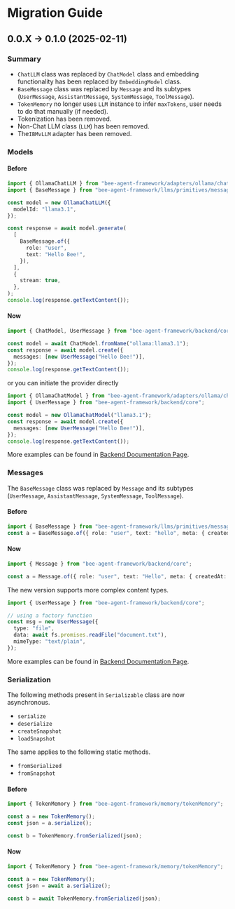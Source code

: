 # Migration Guide

## 0.0.X -> 0.1.0 (2025-02-11)

### Summary

- `ChatLLM` class was replaced by `ChatModel` class and embedding functionality has been replaced by `EmbeddingModel` class.
- `BaseMessage` class was replaced by `Message` and its subtypes (`UserMessage`, `AssistantMessage`, `SystemMessage`, `ToolMessage`).
- `TokenMemory` no longer uses `LLM` instance to infer `maxTokens`, user needs to do that manually (if needed).
- Tokenization has been removed.
- Non-Chat LLM class (`LLM`) has been removed.
- The`IBMvLLM` adapter has been removed.

### Models

#### Before

```ts
import { OllamaChatLLM } from "bee-agent-framework/adapters/ollama/chat";
import { BaseMessage } from "bee-agent-framework/llms/primitives/message";

const model = new OllamaChatLLM({
  modelId: "llama3.1",
});

const response = await model.generate(
  [
    BaseMessage.of({
      role: "user",
      text: "Hello Bee!",
    }),
  ],
  {
    stream: true,
  },
);
console.log(response.getTextContent());
```

#### Now

```ts
import { ChatModel, UserMessage } from "bee-agent-framework/backend/core";

const model = await ChatModel.fromName("ollama:llama3.1");
const response = await model.create({
  messages: [new UserMessage("Hello Bee!")],
});
console.log(response.getTextContent());
```

or you can initiate the provider directly

```ts
import { OllamaChatModel } from "bee-agent-framework/adapters/ollama/chat";
import { UserMessage } from "bee-agent-framework/backend/core";

const model = new OllamaChatModel("llama3.1");
const response = await model.create({
  messages: [new UserMessage("Hello Bee!")],
});
console.log(response.getTextContent());
```

More examples can be found in [Backend Documentation Page](/docs/backend.md).

### Messages

The `BaseMessage` class was replaced by `Message` and its subtypes (`UserMessage`, `AssistantMessage`, `SystemMessage`, `ToolMessage`).

#### Before

```ts
import { BaseMessage } from "bee-agent-framework/llms/primitives/message";
const a = BaseMessage.of({ role: "user", text: "hello", meta: { createdAt: new Date() } });
```

#### Now

```ts
import { Message } from "bee-agent-framework/backend/core";

const a = Message.of({ role: "user", text: "Hello", meta: { createdAt: new Date() } });
```

The new version supports more complex content types.

```ts
import { UserMessage } from "bee-agent-framework/backend/core";

// using a factory function
const msg = new UserMessage({
  type: "file",
  data: await fs.promises.readFile("document.txt"),
  mimeType: "text/plain",
});
```

More examples can be found in [Backend Documentation Page](/docs/backend.md).

### Serialization

The following methods present in `Serializable` class are now asynchronous.

- `serialize`
- `deserialize`
- `createSnapshot`
- `loadSnapshot`

The same applies to the following static methods.

- `fromSerialized`
- `fromSnapshot`

#### Before

```ts
import { TokenMemory } from "bee-agent-framework/memory/tokenMemory";

const a = new TokenMemory();
const json = a.serialize();

const b = TokenMemory.fromSerialized(json);
```

#### Now

```ts
import { TokenMemory } from "bee-agent-framework/memory/tokenMemory";

const a = new TokenMemory();
const json = await a.serialize();

const b = await TokenMemory.fromSerialized(json);
```
